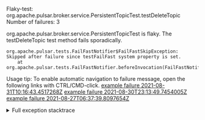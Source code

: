         
Flaky-test: org.apache.pulsar.broker.service.PersistentTopicTest.testDeleteTopic
Number of failures: 3

org.apache.pulsar.broker.service.PersistentTopicTest is flaky. The testDeleteTopic test method fails sporadically.

```
org.apache.pulsar.tests.FailFastNotifier$FailFastSkipException: Skipped after failure since testFailFast system property is set.
	at org.apache.pulsar.tests.FailFastNotifier.beforeInvocation(FailFastNotifier.java:88)

```

Usage tip: To enable automatic navigation to failure message, open the following links with CTRL/CMD-click.
[example failure 2021-08-31T10:16:43.4517268Z](https://github.com/apache/pulsar/runs/3471501156?check_suite_focus=true#step:10:2295)
[example failure 2021-08-30T23:13:49.7454005Z](https://github.com/apache/pulsar/runs/3467152431?check_suite_focus=true#step:9:1607)
[example failure 2021-08-27T06:37:39.8097654Z](https://github.com/apache/pulsar/runs/3440411059?check_suite_focus=true#step:9:3529)


<details>
<summary>Full exception stacktrace</summary>
<code><pre>
org.apache.pulsar.tests.FailFastNotifier$FailFastSkipException: Skipped after failure since testFailFast system property is set.
	at org.apache.pulsar.tests.FailFastNotifier.beforeInvocation(FailFastNotifier.java:88)

</pre></code>
</details>

